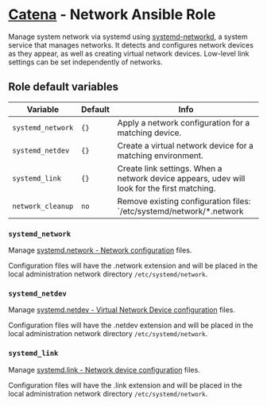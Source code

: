 # [Catena](https://github.com/alysoid/catena) - Network Ansible Role

Manage system network via systemd using [systemd-networkd](https://man.archlinux.org/man/systemd-networkd.8.en), a system service that manages networks. It detects and configures network devices as they appear, as well as creating virtual network devices. Low-level link settings can be set independently of networks.

## Role default variables

| Variable          | Default | Info
| ----------------- | ------- | ------------------
| `systemd_network` | `{}`    | Apply a network configuration for a matching device.
| `systemd_netdev`  | `{}`    | Create a virtual network device for a matching environment.
| `systemd_link`    | `{}`    | Create link settings. When a network device appears, udev will look for the first matching.
| `network_cleanup` | `no`    | Remove existing configuration files: `/etc/systemd/network/*.network|*.netdev|*.link`

### `systemd_network`

Manage [systemd.network - Network configuration](https://man.archlinux.org/man/systemd.network.5) files.

Configuration files will have the .network extension and will be placed in the local administration network directory `/etc/systemd/network`. 

### `systemd_netdev`

Manage [systemd.netdev - Virtual Network Device configuration](https://man.archlinux.org/man/systemd.netdev.5) files.

Configuration files will have the .netdev extension and will be placed in the local administration network directory `/etc/systemd/network`.

### `systemd_link`

Manage [systemd.link - Network device configuration](https://man.archlinux.org/man/systemd.link.5) files.

Configuration files will have the .link extension and will be placed in the local administration network directory `/etc/systemd/network`.
